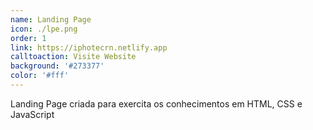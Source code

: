 ```yaml
---
name: Landing Page
icon: ./lpe.png
order: 1
link: https://iphotecrn.netlify.app
calltoaction: Visite Website
background: '#273377'
color: '#fff'
---
```


Landing Page criada para exercita os conhecimentos em HTML, CSS e JavaScript
